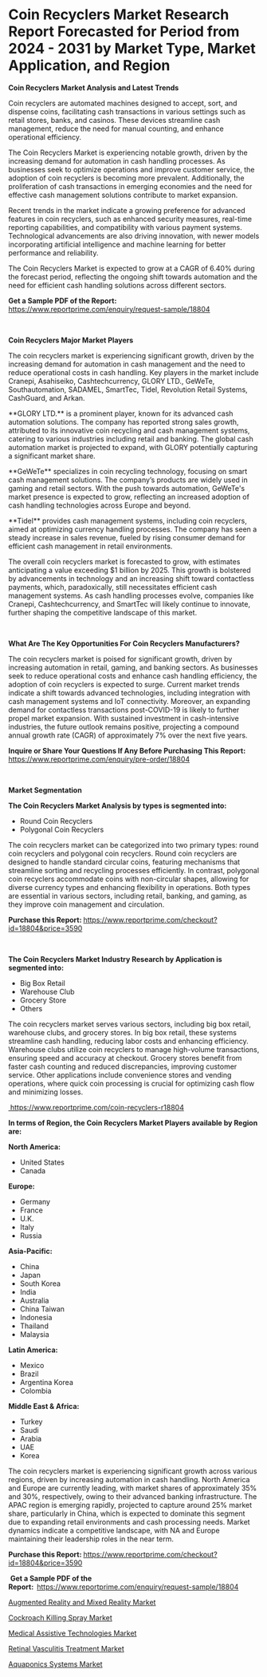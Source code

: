 <p><h1>Coin Recyclers Market Research Report Forecasted for Period from 2024 -  2031 by Market Type, Market Application, and Region</h1></p><p><strong>Coin Recyclers Market Analysis and Latest Trends</strong></p>
<p><p>Coin recyclers are automated machines designed to accept, sort, and dispense coins, facilitating cash transactions in various settings such as retail stores, banks, and casinos. These devices streamline cash management, reduce the need for manual counting, and enhance operational efficiency. </p><p>The Coin Recyclers Market is experiencing notable growth, driven by the increasing demand for automation in cash handling processes. As businesses seek to optimize operations and improve customer service, the adoption of coin recyclers is becoming more prevalent. Additionally, the proliferation of cash transactions in emerging economies and the need for effective cash management solutions contribute to market expansion.</p><p>Recent trends in the market indicate a growing preference for advanced features in coin recyclers, such as enhanced security measures, real-time reporting capabilities, and compatibility with various payment systems. Technological advancements are also driving innovation, with newer models incorporating artificial intelligence and machine learning for better performance and reliability.</p><p>The Coin Recyclers Market is expected to grow at a CAGR of 6.40% during the forecast period, reflecting the ongoing shift towards automation and the need for efficient cash handling solutions across different sectors.</p></p>
<p><strong>Get a Sample PDF of the Report:&nbsp;</strong> <a href="https://www.reportprime.com/enquiry/request-sample/18804?utm_campaign=1080&utm_medium=2&utm_source=Github&utm_content=ia&utm_term=22112024&utm_id=coin-recyclers">https://www.reportprime.com/enquiry/request-sample/18804</a></p>
<p>&nbsp;</p>
<p><strong>Coin Recyclers Major Market Players</strong></p>
<p><p>The coin recyclers market is experiencing significant growth, driven by the increasing demand for automation in cash management and the need to reduce operational costs in cash handling. Key players in the market include Cranepi, Asahiseiko, Cashtechcurrency, GLORY LTD., GeWeTe, Southautomation, SADAMEL, SmartTec, Tidel, Revolution Retail Systems, CashGuard, and Arkan.</p><p>**GLORY LTD.** is a prominent player, known for its advanced cash automation solutions. The company has reported strong sales growth, attributed to its innovative coin recycling and cash management systems, catering to various industries including retail and banking. The global cash automation market is projected to expand, with GLORY potentially capturing a significant market share.</p><p>**GeWeTe** specializes in coin recycling technology, focusing on smart cash management solutions. The company’s products are widely used in gaming and retail sectors. With the push towards automation, GeWeTe's market presence is expected to grow, reflecting an increased adoption of cash handling technologies across Europe and beyond.</p><p>**Tidel** provides cash management systems, including coin recyclers, aimed at optimizing currency handling processes. The company has seen a steady increase in sales revenue, fueled by rising consumer demand for efficient cash management in retail environments.</p><p>The overall coin recyclers market is forecasted to grow, with estimates anticipating a value exceeding $1 billion by 2025. This growth is bolstered by advancements in technology and an increasing shift toward contactless payments, which, paradoxically, still necessitates efficient cash management systems. As cash handling processes evolve, companies like Cranepi, Cashtechcurrency, and SmartTec will likely continue to innovate, further shaping the competitive landscape of this market.</p></p>
<p>&nbsp;</p>
<p><strong>What Are The Key Opportunities For Coin Recyclers Manufacturers?</strong></p>
<p><p>The coin recyclers market is poised for significant growth, driven by increasing automation in retail, gaming, and banking sectors. As businesses seek to reduce operational costs and enhance cash handling efficiency, the adoption of coin recyclers is expected to surge. Current market trends indicate a shift towards advanced technologies, including integration with cash management systems and IoT connectivity. Moreover, an expanding demand for contactless transactions post-COVID-19 is likely to further propel market expansion. With sustained investment in cash-intensive industries, the future outlook remains positive, projecting a compound annual growth rate (CAGR) of approximately 7% over the next five years.</p></p>
<p><strong>Inquire or Share Your Questions If Any Before Purchasing This Report:</strong> <a href="https://www.reportprime.com/enquiry/pre-order/18804?utm_campaign=1080&utm_medium=2&utm_source=Github&utm_content=ia&utm_term=22112024&utm_id=coin-recyclers">https://www.reportprime.com/enquiry/pre-order/18804</a></p>
<p>&nbsp;</p>
<p><strong>Market Segmentation</strong></p>
<p><strong>The Coin Recyclers Market Analysis by types is segmented into:</strong></p>
<p><ul><li>Round Coin Recyclers</li><li>Polygonal Coin Recyclers</li></ul></p>
<p><p>The coin recyclers market can be categorized into two primary types: round coin recyclers and polygonal coin recyclers. Round coin recyclers are designed to handle standard circular coins, featuring mechanisms that streamline sorting and recycling processes efficiently. In contrast, polygonal coin recyclers accommodate coins with non-circular shapes, allowing for diverse currency types and enhancing flexibility in operations. Both types are essential in various sectors, including retail, banking, and gaming, as they improve coin management and circulation.</p></p>
<p><strong>Purchase this Report:&nbsp;</strong><a href="https://www.reportprime.com/checkout?id=18804&price=3590&utm_campaign=1080&utm_medium=2&utm_source=Github&utm_content=ia&utm_term=22112024&utm_id=coin-recyclers">https://www.reportprime.com/checkout?id=18804&price=3590</a></p>
<p>&nbsp;</p>
<p><strong>The Coin Recyclers Market Industry Research by Application is segmented into:</strong></p>
<p><ul><li>Big Box Retail</li><li>Warehouse Club</li><li>Grocery Store</li><li>Others</li></ul></p>
<p><p>The coin recyclers market serves various sectors, including big box retail, warehouse clubs, and grocery stores. In big box retail, these systems streamline cash handling, reducing labor costs and enhancing efficiency. Warehouse clubs utilize coin recyclers to manage high-volume transactions, ensuring speed and accuracy at checkout. Grocery stores benefit from faster cash counting and reduced discrepancies, improving customer service. Other applications include convenience stores and vending operations, where quick coin processing is crucial for optimizing cash flow and minimizing losses.</p></p>
<p><a href="https://www.reportprime.com/coin-recyclers-r18804?utm_campaign=1080&utm_medium=2&utm_source=Github&utm_content=ia&utm_term=22112024&utm_id=coin-recyclers">&nbsp;https://www.reportprime.com/coin-recyclers-r18804</a></p>
<p><strong>In terms of Region, the Coin Recyclers Market Players available by Region are:</strong></p>
<p>
    <p> <strong> North America: </strong>
        <ul>
            <li>United States</li>
            <li>Canada</li>
        </ul>
        </p> 
    <p> <strong> Europe: </strong>
        <ul>
            <li>Germany</li>
            <li>France</li>
            <li>U.K.</li>
            <li>Italy</li>
            <li>Russia</li>
        </ul>
        </p> 
    <p> <strong> Asia-Pacific: </strong>
        <ul>
            <li>China</li>
            <li>Japan</li>
            <li>South Korea</li>
            <li>India</li>
            <li>Australia</li>
            <li>China Taiwan</li>
            <li>Indonesia</li>
            <li>Thailand</li>
            <li>Malaysia</li>
        </ul>
        </p> 
    <p> <strong> Latin America: </strong>
        <ul>
            <li>Mexico</li>
            <li>Brazil</li>
            <li>Argentina Korea</li>
            <li>Colombia</li>
        </ul>
        </p> 
    <p> <strong> Middle East & Africa: </strong>
        <ul>
            <li>Turkey</li>
            <li>Saudi</li>
            <li>Arabia</li>
            <li>UAE</li>
            <li>Korea</li>
        </ul>
    </p>
    </p>
<p><p>The coin recyclers market is experiencing significant growth across various regions, driven by increasing automation in cash handling. North America and Europe are currently leading, with market shares of approximately 35% and 30%, respectively, owing to their advanced banking infrastructure. The APAC region is emerging rapidly, projected to capture around 25% market share, particularly in China, which is expected to dominate this segment due to expanding retail environments and cash processing needs. Market dynamics indicate a competitive landscape, with NA and Europe maintaining their leadership roles in the near term.</p></p>
<p><strong>Purchase this Report: </strong><a href="https://www.reportprime.com/checkout?id=18804&price=3590&utm_campaign=1080&utm_medium=2&utm_source=Github&utm_content=ia&utm_term=22112024&utm_id=coin-recyclers">https://www.reportprime.com/checkout?id=18804&price=3590</a></p>
<p>&nbsp;<strong>Get a Sample PDF of the Report:&nbsp;&nbsp;</strong><a href="https://www.reportprime.com/enquiry/request-sample/18804?utm_campaign=1080&utm_medium=2&utm_source=Github&utm_content=ia&utm_term=22112024&utm_id=coin-recyclers">https://www.reportprime.com/enquiry/request-sample/18804</a></p>
<p><strong></strong></p>
<p><p><a href="https://www.linkedin.com/pulse/examining-augmented-reality-mixed-market-manufacturing-1hcce?utm_campaign=1080&utm_medium=2&utm_source=Github&utm_content=ia&utm_term=22112024&utm_id=coin-recyclers">Augmented Reality and Mixed Reality Market</a></p><p><a href="https://issuu.com/reportprime-2/docs/cockroach-killing-spray-market-size_2e574d65222d96?utm_campaign=1080&utm_medium=2&utm_source=Github&utm_content=ia&utm_term=22112024&utm_id=coin-recyclers">Cockroach Killing Spray Market</a></p><p><a href="https://www.linkedin.com/pulse/medical-assistive-technologies-market-drivers-challenges-c2jze?utm_campaign=1080&utm_medium=2&utm_source=Github&utm_content=ia&utm_term=22112024&utm_id=coin-recyclers">Medical Assistive Technologies Market</a></p><p><a href="https://issuu.com/reportprime-2/docs/retinal-vasculitis-treatment-market_e6fc21be0ea31c?utm_campaign=1080&utm_medium=2&utm_source=Github&utm_content=ia&utm_term=22112024&utm_id=coin-recyclers">Retinal Vasculitis Treatment Market</a></p><p><a href="https://www.linkedin.com/pulse/market-dynamics-aquaponics-systems-industry-forecast-trends-f26qe?utm_campaign=1080&utm_medium=2&utm_source=Github&utm_content=ia&utm_term=22112024&utm_id=coin-recyclers">Aquaponics Systems Market</a></p></p>